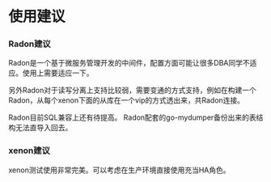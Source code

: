 # 使用建议

### Radon建议
Radon是一个基于微服务管理开发的中间件，配置方面可能让很多DBA同学不适应。使用上需要适应一下。

另外Radon对于读写分离上支持比较弱，需要变通的方式支持，例如在构建一个Radon，从每个xenon下面的从库在一个vip的方式透出来，共Radon连接。

Radon目前SQL兼容上还有待提高。
Radon配套的go-mydumper备份出来的表结构无法直导入回去。

### xenon建议
xenon测试使用非常完美。可以考虑在生产环境直接使用充当HA角色。

